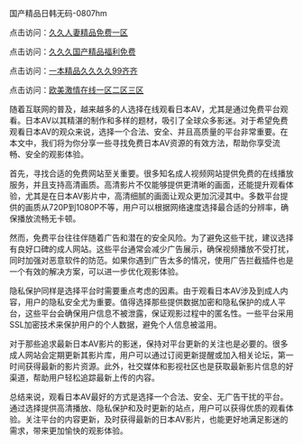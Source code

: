 国产精品日韩无码-0807hm

点击访问：<a href="https://heiliaozj3tjd.pages.dev">久久人妻精品免费一区</a>

点击访问：<a href="https://bered.pages.dev/">久久久国产精品福利免费</a>

点击访问：<a href="https://heiliaoxqkkct.pages.dev">一本精品久久久久99齐齐</a>

点击访问：<a href="https://bsdf-5f5.pages.dev/">欧美激情在线一区二区三区</a>


随着互联网的普及，越来越多的人选择在线观看日本AV，尤其是通过免费平台观看。日本AV以其精湛的制作和多样的题材，吸引了全球众多影迷。对于希望免费观看日本AV的观众来说，选择一个合法、安全、并且高质量的平台非常重要。在本文中，我们将为你分享一些寻找免费日本AV资源的有效方法，帮助你享受流畅、安全的观影体验。

首先，寻找合适的免费网站至关重要。很多知名成人视频网站提供免费的在线播放服务，并且支持高清画质。高清影片不仅能够提供更清晰的画面，还能提升观看体验，尤其是在日本AV影片中，高清细腻的画面让观众更加沉浸其中。多数平台提供的画质从720P到1080P不等，用户可以根据网络速度选择最合适的分辨率，确保播放流畅无卡顿。

然而，免费平台往往伴随着广告和潜在的安全风险。为了避免这些干扰，建议选择有良好口碑的成人网站。这些平台通常会减少广告展示，确保视频播放不受打扰，同时加强对恶意软件的防范。如果你遇到广告太多的情况，使用广告拦截插件也是一个有效的解决方案，可以进一步优化观影体验。

隐私保护同样是选择平台时需要重点考虑的因素。由于观看日本AV涉及到成人内容，用户的隐私安全尤为重要。值得选择那些提供数据加密和隐私保护的成人平台，这些平台会确保用户信息不被泄露，保证观影过程中的匿名性。一些平台采用SSL加密技术来保护用户的个人数据，避免个人信息被滥用。

对于那些追求最新日本AV影片的影迷，保持对平台更新的关注也是必要的。很多成人网站会定期更新其影片库，用户可以通过订阅更新提醒或加入相关论坛，第一时间获得最新的影片资源。此外，社交媒体和影视社区也是获取最新影片信息的好渠道，帮助用户轻松追踪最新上传的内容。

总结来说，观看日本AV最好的方式是选择一个合法、安全、无广告干扰的平台。通过选择提供高清播放、隐私保护和及时更新的站点，用户可以获得优质的观看体验。关注平台的内容更新，及时获得最新的日本AV影片，也能更好地满足影迷的需求，带来更加愉快的观影体验。



<span style="display:none;">[Canonical link](https://github.com/gg445219/40365 ）</span>
